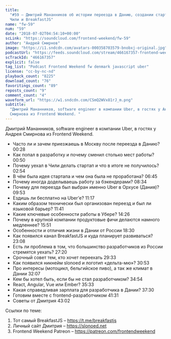 ```yaml
---
title:
  "#59 – Дмитрий Мананников об истории переезда в Данию, создании стартапа в
  Чили и BreakfastJS"
name: "fw-59"
num: "59"
date: "2018-07-02T04:54:10+00:00"
scLink: "https://soundcloud.com/frontend-weekend/fw-59"
author: "Андрей Смирнов"
image: "https://i1.sndcdn.com/avatars-000358703579-bnobxj-original.jpg"
podcastUrl: "https://feeds.soundcloud.com/stream/466167357-frontend-weekend-fw-59.m4a"
scTrackId: "466167357"
explicit: false
tag_list: "Podcast Frontend Weekend fw denmark javascript uber"
license: "cc-by-nc-nd"
playback_count: "8225"
download_count: "76"
favoritings_count: "89"
reposts_count: "9"
comment_count: "4"
waveform_url: "https://w1.sndcdn.com/CSmQ2WVx81rJ_m.png"
subtitle:
  "Дмитрий Мананников, software engineer в компании Uber, в гостях у Андрея
  Смирнова из Frontend Weekend. "
---
```


Дмитрий Мананников, software engineer в компании Uber, в гостях у Андрея
Смирнова из Frontend Weekend.

- Часто ли и зачем приезжаешь в Москву после переезда в Данию?
  <timecode sec="28">00:28</timecode>
- Как попал в разработку и почему сменил столько мест работы?
  <timecode sec="50">00:50</timecode>
- Почему уехал в Чили делать стартап и что в итоге не получилось?
  <timecode sec="174">02:54</timecode>
- В чём была идея стартапа и чем она была не проработана?
  <timecode sec="405">06:45</timecode>
- Почему иногда доделываешь работу за бэкендерами?
  <timecode sec="514">08:34</timecode>
- Почему для переезда был выбран именно Uber в Орхусе (Дания)?
  <timecode sec="593">09:53</timecode>
- Ездишь ли бесплатно на Uber’е? <timecode sec="677">11:17</timecode>
- Каким образом технически был организован переезд и был ли языковой барьер?
  <timecode sec="701">11:41</timecode>
- Какие ключевые особенности работы в Убере?
  <timecode sec="866">14:26</timecode>
- Почему в крупной компании продуктовые фичи делаются намного медленнее?
  <timecode sec="951">15:51</timecode>
- Особенности и отличия жизни в Дании от России
  <timecode sec="1110">18:30</timecode>
- Как появился канал BreakfastJS и куда планирует развиваться?
  <timecode sec="1388">23:08</timecode>
- Есть ли проблема в том, что большинство разработчиков из России стремятся
  уехать? <timecode sec="1640">27:20</timecode>
- Срочный совет тем, кто хочет переехать <timecode sec="1773">29:33</timecode>
- Как появился никнейм slonoed и логотип «дельта-мю»?
  <timecode sec="1853">30:53</timecode>
- Про интересы (мотоцикл, бельгийское пиво), а так же климат в Дании
  <timecode sec="1927">32:07</timecode>
- Кем бы хотел быть, если бы не стал разработчиком?
  <timecode sec="2094">34:54</timecode>
- React, Angular, Vue или Ember? <timecode sec="2133">35:33</timecode>
- Какая справедливая зарплата для разработчика в Дании?
  <timecode sec="2250">37:30</timecode>
- Готовим вместе с frontend-разработчиком <timecode sec="2491">41:31</timecode>
- Советы от Дмитрия <timecode sec="2582">43:02</timecode>

Ссылки по теме:

1. Тот самый BreakfastJS – <https://t.me/breakfastjs>
2. Личный сайт Дмитрия – <https://slonoed.net>
3. Frontend Weekend Patreon – <https://patreon.com/frontendweekend>
